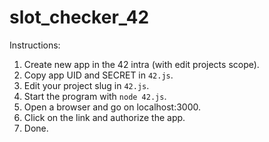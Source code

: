 # slot_checker_42

Instructions:

1. Create new app in the 42 intra (with edit projects scope).
2. Copy app UID and SECRET in `42.js`.
3. Edit your project slug in `42.js`.
4. Start the program with `node 42.js`.
5. Open a browser and go on localhost:3000.
6. Click on the link and authorize the app.
7. Done.
